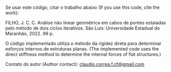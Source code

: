 Se usar este código, citar o trabalho abaixo (If you use this code, cite the work):

FILHO, J. C. C. Análise não linear geométrica em cabos de pontes estaiadas
pelo método de dois ciclos iterativos. São Luís: Universidade Estadual do Maranhão,
2022. 99 p.

O código implementado utiliza o método da rigidez direta para determinar esforços internos de estruturas planas.
(The implemented code uses the direct stiffness method to determine the internal forces of flat structures.)

Contato do autor (Author contact): claudio.correa.f.cf@gmail.com
